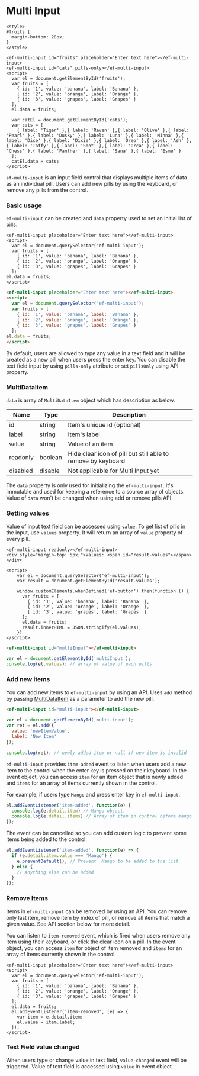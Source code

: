 # Multi Input

```live(preview)
<style>
#fruits {
  margin-bottom: 20px;
}
</style>

<ef-multi-input id="fruits" placeholder="Enter text here"></ef-multi-input>
<ef-multi-input id="cats" pills-only></ef-multi-input>
<script>
  var el = document.getElementById('fruits');
  var fruits = [
    { id: '1', value: 'banana', label: 'Banana' },
    { id: '2', value: 'orange', label: 'Orange' },
    { id: '3', value: 'grapes', label: 'Grapes' }
  ];
  el.data = fruits;

  var catEl = document.getElementById('cats');
  var cats = [
    { label: 'Tiger' },{ label: 'Raven' },{ label: 'Olive' },{ label: 'Pearl' },{ label: 'Dusky' },{ label: 'Luna' },{ label: 'Minna' },{ label: 'Dice' },{ label: 'Dixie' },{ label: 'Oreo' },{ label: 'Ash' },{ label: 'Taffy' },{ label: 'Soot' },{ label: 'Orca' },{ label: 'Chess' },{ label: 'Panther' },{ label: 'Sana' },{ label: 'Esme' }
  ];
  catEl.data = cats;
</script>
```

`ef-multi-input` is an input field control that displays multiple items of data as an individual pill. Users can add new pills by using the keyboard, or remove any pills from the control.

### Basic usage

`ef-multi-input` can be created and `data` property used to set an initial list of pills.

```live
<ef-multi-input placeholder="Enter text here"></ef-multi-input>
<script>
  var el = document.querySelector('ef-multi-input');
  var fruits = [
    { id: '1', value: 'banana', label: 'Banana' },
    { id: '2', value: 'orange', label: 'Orange' },
    { id: '3', value: 'grapes', label: 'Grapes' }
  ];
el.data = fruits;
</script>
```

```html
<ef-multi-input placeholder="Enter text here"></ef-multi-input>
<script>
  var el = document.querySelector('ef-multi-input');
  var fruits = [
    { id: '1', value: 'banana', label: 'Banana' },
    { id: '2', value: 'orange', label: 'Orange' },
    { id: '3', value: 'grapes', label: 'Grapes' }
  ];
el.data = fruits;
</script>
```

By default, users are allowed to type any value in a text field and it will be created as a new pill when users press the enter key. You can disable the text field input by using `pills-only` attribute or set `pillsOnly` using API property.

### MultiDataItem

`data` is array of `MultiDataItem` object which has description as below.


| Name     | Type    | Description                                                  |
| -------- | ------- | ------------------------------------------------------------ |
| id       | string  | Item's unique id (optional)                                  |
| label    | string  | Item's label                                                 |
| value    | string  | Value of an item                                             |
| readonly | boolean | Hide clear icon of pill but still able to remove by keyboard |
| disabled | disable | Not applicable for Multi Input yet                     |

The `data` property is only used for initializing the `ef-multi-input`. It's immutable and used for keeping a reference to a source array of objects. Value of `data` won't be changed when using add or remove pills API.

### Getting values

Value of input text field can be accessed using `value`. To get list of pills in the input, use `values` property. It will return an array of `value` property of every pill.

```live
<ef-multi-input readonly></ef-multi-input>
<div style="margin-top: 5px;">Values: <span id="result-values"></span></div>

<script>
    var el = document.querySelector('ef-multi-input');
    var result = document.getElementById('result-values');
    
    window.customElements.whenDefined('ef-button').then(function () {
      var fruits = [
        { id: '1', value: 'banana', label: 'Banana' },
        { id: '2', value: 'orange', label: 'Orange' },
        { id: '3', value: 'grapes', label: 'Grapes' }
      ];
      el.data = fruits;
      result.innerHTML = JSON.stringify(el.values);
    })
</script>
```

```html
<ef-multi-input id="multiInput"></ef-multi-input>
```
```js
var el = document.getElementById('multiInput');
console.log(el.values); // array of value of each pills
```

### Add new items
You can add new items to `ef-multi-input` by using an API. Uses `add` method by passing [MultiDataItem](#multidataitem) as a parameter to add the new pill.

```html
<ef-multi-input id="multi-input"></ef-multi-input>
```
```js
var el = document.getElemetnById('multi-input');
var ret = el.add({
  value: 'newItemValue',
  label: 'New Item'
});

console.log(ret); // newly added item or null if new item is invalid
```

`ef-multi-input` provides `item-added` event to listen when users add a new item to the control when the enter key is pressed on their keyboard. In the event object, you can access `item` for an item object that is newly added and `items` for an array of items currently shown in the control.

For example, if users type `Mango` and press enter key in `ef-multi-input`.

```js
el.addEventListener('item-added', function(e) {
  console.log(e.detail.item) // Mango object.
  console.log(e.detail.items) // Array of item in control before mango is added.
});
```

The event can be cancelled so you can add custom logic to prevent some items being added to the control.

```js
el.addEventListener('item-added', function(e) => {
  if (e.detail.item.value === 'Mango') {
    e.preventDefault(); // Prevent  Mango to be added to the list
  } else {
    // Anything else can be added
  }
});
```

### Remove Items
Items in `ef-multi-input` can be removed by using an API. You can remove only last item, remove item by index of pill, or remove all items that match a given value. See API section below for more detail.

You can listen to `item-removed` event, which is fired when users remove any item using their keyboard, or click the clear icon on a pill. In the event object, you can access `item` for object of item removed and `items` for an array of items currently shown in the control.

```live
<ef-multi-input placeholder="Enter text here"></ef-multi-input>
<script>
  var el = document.querySelector('ef-multi-input');
  var fruits = [
    { id: '1', value: 'banana', label: 'Banana' },
    { id: '2', value: 'orange', label: 'Orange' },
    { id: '3', value: 'grapes', label: 'Grapes' }
  ];
  el.data = fruits;
  el.addEventListener('item-removed', (e) => {
    var item = e.detail.item;
    el.value = item.label;
  });
</script>
```

### Text Field value changed
When users type or change value in text field, `value-changed` event will be triggered. Value of text field is accessed using `value` in event object.


